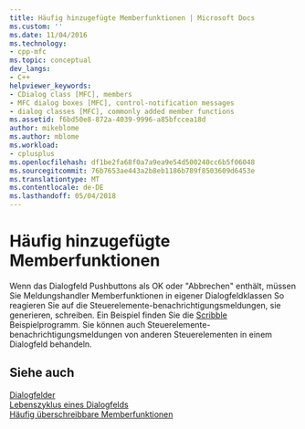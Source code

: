 ```yaml
---
title: Häufig hinzugefügte Memberfunktionen | Microsoft Docs
ms.custom: ''
ms.date: 11/04/2016
ms.technology:
- cpp-mfc
ms.topic: conceptual
dev_langs:
- C++
helpviewer_keywords:
- CDialog class [MFC], members
- MFC dialog boxes [MFC], control-notification messages
- dialog classes [MFC], commonly added member functions
ms.assetid: f6bd50e8-872a-4039-9996-a85bfccea18d
author: mikeblome
ms.author: mblome
ms.workload:
- cplusplus
ms.openlocfilehash: df1be2fa68f0a7a9ea9e54d500240cc6b5f06048
ms.sourcegitcommit: 76b7653ae443a2b8eb1186b789f8503609d6453e
ms.translationtype: MT
ms.contentlocale: de-DE
ms.lasthandoff: 05/04/2018
---
```

# <a name="commonly-added-member-functions"></a>Häufig hinzugefügte Memberfunktionen
Wenn das Dialogfeld Pushbuttons als OK oder "Abbrechen" enthält, müssen Sie Meldungshandler Memberfunktionen in eigener Dialogfeldklassen So reagieren Sie auf die Steuerelemente-benachrichtigungsmeldungen, sie generieren, schreiben. Ein Beispiel finden Sie die [Scribble](../visual-cpp-samples.md) Beispielprogramm. Sie können auch Steuerelemente-benachrichtigungsmeldungen von anderen Steuerelementen in einem Dialogfeld behandeln.  
  
## <a name="see-also"></a>Siehe auch  
 [Dialogfelder](../mfc/dialog-boxes.md)   
 [Lebenszyklus eines Dialogfelds](../mfc/life-cycle-of-a-dialog-box.md)   
 [Häufig überschreibbare Memberfunktionen](../mfc/commonly-overridden-member-functions.md)
